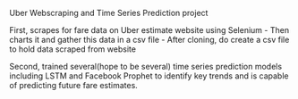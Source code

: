 Uber Webscraping and Time Series Prediction project

First, scrapes for fare data on Uber estimate website using Selenium
    - Then charts it and gather this data in a csv file
        - After cloning, do create a csv file to hold data scraped from website

Second, trained several(hope to be several) time series prediction models including LSTM and Facebook Prophet to identify key trends and is capable of predicting future fare estimates.